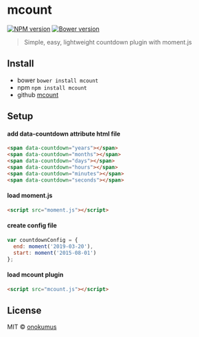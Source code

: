 # mcount
[![NPM version](https://badge.fury.io/js/mcount.svg)](http://badge.fury.io/js/mcount) [![Bower version](https://badge.fury.io/bo/mcount.svg)](http://badge.fury.io/bo/mcount)

> Simple, easy, lightweight countdown plugin with moment.js

## Install

- bower `bower install mcount`
- npm `npm install mcount`
- github [mcount](https://github.com/onokumus/mcount/archive/master.zip)

## Setup

#### add data-countdown attribute html file

```html
<span data-countdown="years"></span>
<span data-countdown="months"></span>
<span data-countdown="days"></span>
<span data-countdown="hours"></span>
<span data-countdown="minutes"></span>
<span data-countdown="seconds"></span>
```

#### load moment.js

```html
<script src="moment.js"></script>
```

#### create config file

```javascript
var countdownConfig = {
  end: moment('2019-03-20'),
  start: moment('2015-08-01')
};
```

#### load mcount plugin

```html
<script src="mcount.js"></script>
```

## License

MIT © [onokumus](https://github.com/onokumus)
